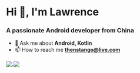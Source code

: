 
# Hi 👋, I'm Lawrence

### A passionate Android developer from China

<!--
**7hens/7hens** is a ✨ _special_ ✨ repository because its `README.md` (this file) appears on your GitHub profile.

Here are some ideas to get you started:

- 🔭 I’m currently working on ...
- 🌱 I’m currently learning ...
- 👯 I’m looking to collaborate on ...
- 🤔 I’m looking for help with ...
- 💬 Ask me about ...
- 📫 How to reach me: ...
- 😄 Pronouns: ...
- ⚡ Fun fact: ...

https://github.com/anuraghazra/github-readme-stats
https://rahuldkjain.github.io/gh-profile-readme-generator/
-->

- 💬 Ask me about **Android, Kotlin**
- 📫 How to reach me **thenstango@live.com**

<!-- ### Github stats -->

<a href="https://github.com/7hens">
  <img align="center" src="https://github-readme-stats.vercel.app/api?username=7hens&count_private=true&show_icons=true&include_all_commits=true&line_height=24px&hide_rank=true" />
</a>
<a href="https://github.com/7hens">
  <img align="center" src="https://github-readme-stats.vercel.app/api/top-langs/?username=7hens&count_private=true&layout=compact&langs_count=8" />
</a>

<!-- ### Languages and Tools -->

<i></i>
<!-- 
| Mobile   | &nbsp; <img src="https://raw.githubusercontent.com/devicons/devicon/master/icons/android/android-original-wordmark.svg" alt="android" width="20" height="20"/> &nbsp; &nbsp; <img src="https://www.vectorlogo.zone/logos/kotlinlang/kotlinlang-icon.svg" alt="kotlin" width="20" height="20"/>                                    &nbsp; &nbsp; <img src="https://www.vectorlogo.zone/logos/flutterio/flutterio-icon.svg" alt="flutter" width="20" height="20"/>                                        &nbsp; &nbsp; <img src="https://reactnative.dev/img/header_logo.svg" alt="reactnative" width="20" height="20"/>                                                       &nbsp; |
| ------ | -------- |
| Frontend | &nbsp; <img src="https://raw.githubusercontent.com/devicons/devicon/master/icons/html5/html5-original-wordmark.svg" alt="html5" width="20" height="20"/>       &nbsp; &nbsp; <img src="https://raw.githubusercontent.com/devicons/devicon/master/icons/css3/css3-original-wordmark.svg" alt="css3" width="20" height="20"/>       &nbsp; &nbsp; <img src="https://raw.githubusercontent.com/devicons/devicon/master/icons/javascript/javascript-original.svg" alt="javascript" width="20" height="20"/> &nbsp; &nbsp; <img src="https://raw.githubusercontent.com/devicons/devicon/master/icons/typescript/typescript-original.svg" alt="typescript" width="20" height="20"/> &nbsp; |
| Backend  | &nbsp; <img src="https://www.vectorlogo.zone/logos/springio/springio-icon.svg" alt="spring" width="20" height="20"/>                                           &nbsp; &nbsp; <img src="https://raw.githubusercontent.com/devicons/devicon/master/icons/docker/docker-original-wordmark.svg" alt="docker" width="20" height="20"/> &nbsp; &nbsp; <img src="https://raw.githubusercontent.com/devicons/devicon/master/icons/mysql/mysql-original-wordmark.svg" alt="mysql" width="20" height="20"/>       &nbsp; &nbsp; <img src="https://raw.githubusercontent.com/devicons/devicon/master/icons/redis/redis-original-wordmark.svg" alt="redis" width="20" height="20"/>       &nbsp; | 
| Other    | &nbsp; <img src="https://www.vectorlogo.zone/logos/git-scm/git-scm-icon.svg" alt="git" width="20" height="20"/>                                                &nbsp; &nbsp; <img src="https://www.vectorlogo.zone/logos/gnu_bash/gnu_bash-icon.svg" alt="bash" width="20" height="20"/>                                          &nbsp; &nbsp; <img src="https://www.vectorlogo.zone/logos/unity3d/unity3d-icon.svg" alt="unity" width="20" height="20"/>                                              &nbsp; &nbsp; <img src="https://raw.githubusercontent.com/devicons/devicon/master/icons/rust/rust-plain.svg" alt="rust" width="20" height="20"/>                      &nbsp; | -->

[html5]: https://raw.githubusercontent.com/devicons/devicon/master/icons/html5/html5-original-wordmark.svg
